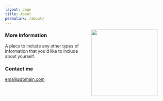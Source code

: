 ```yaml
---
layout: page
title: About
permalink: /about/
---
```



<p><img style="float:right; padding-left:10px" src="http://Siyuwu528.github.io/images/image.jpg" width="220" height="220" /></p>


### More Information

A place to include any other types of information that you'd like to include about yourself.

### Contact me

[email@domain.com](mailto:email@domain.com)
